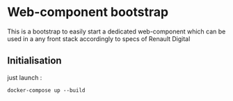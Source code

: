 # Web-component bootstrap

This is a bootstrap to easily start a dedicated web-component which can be used in a any front stack accordingly to specs of Renault Digital

## Initialisation

just launch : 

``` docker-compose up --build ```